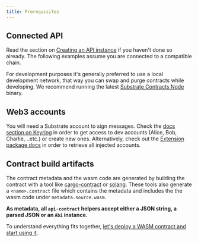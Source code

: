 ```yaml
---
title: Prerequisites
---
```

## Connected API
Read the section on [Creating an API instance](../../api/start/create.md) if you haven't done so already. The following examples assume you are connected to a compatible chain. 

For development purposes it's generally preferred to use a local development network, that way you can swap and purge contracts while developing. We recommend running the latest [Substrate Contracts Node](https://github.com/paritytech/substrate-contracts-node#download-binary) binary.
## Web3 accounts
You will need a Substrate account to sign messages. Check the [docs section on Keyring](../../api/start/keyring.md) in order to get access to dev accounts (Alice, Bob, Charlie, ..etc.) or create new ones. Alternatively, check out the [Extension package docs](../../extension/intro.md) in order to retrieve all injected accounts. 

## Contract build artifacts
The contract metadata and the wasm code are generated by building the contract with a tool like [cargo-contract](https://github.com/paritytech/cargo-contract) or [solang](https://github.com/hyperledger-labs/solang#build-for-substrate). These tools also generate a `<name>.contract` file which contains the metadata and includes the the wasm code under `metadata.source.wasm`. 

**As metadata, all `api-contract` helpers accept either a JSON string, a parsed JSON or an `Abi` instance.**


To understand everything fits together, [let's deploy a WASM contract and start using it](code.md).
